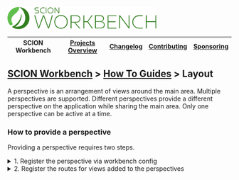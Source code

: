 <a href="/README.md"><img src="/resources/branding/scion-workbench-banner.svg" height="50" alt="SCION Workbench"></a>

| SCION Workbench | [Projects Overview][menu-projects-overview] | [Changelog][menu-changelog] | [Contributing][menu-contributing] | [Sponsoring][menu-sponsoring] |  
| --- | --- | --- | --- | --- |

## [SCION Workbench][menu-home] > [How To Guides][menu-how-to] > Layout

A perspective is an arrangement of views around the main area. Multiple perspectives are supported. Different perspectives provide a different perspective on the application while sharing the main area. Only one perspective can be active at a time.

### How to provide a perspective

Providing a perspective requires two steps.

<details>
    <summary>1. Register the perspective via workbench config</summary>
    <br>

Perspectives are registered similarly to [Defining an initial layout][link-how-to-define-initial-layout] via the configuration passed to `WorkbenchModule.forRoot()`. However, an array of perspective definitions is passed instead of a single layout. A perspective must have a unique identity and define a layout. Optionally, data can be associated with the perspective via data dictionary, e.g., to associate an icon, label or tooltip with the perspective.

```ts
import {MAIN_AREA_PART_ID, WorkbenchModule} from '@scion/workbench';

WorkbenchModule.forRoot({
  layout: {
    perspectives: [
      {
        id: 'admin',
        layout: layout => layout
            .addPart('topLeft', {relativeTo: MAIN_AREA_PART_ID, align: 'left', ratio: .25})
            .addPart('bottomLeft', {relativeTo: 'topLeft', align: 'bottom', ratio: .5})
            .addPart('bottom', {align: 'bottom', ratio: .3})
            .addView('navigator', {partId: 'topLeft', activateView: true})
            .addView('explorer', {partId: 'topLeft'})
            .addView('outline', {partId: 'bottomLeft', activateView: true})
            .addView('console', {partId: 'bottom', activateView: true})
            .addView('problems', {partId: 'bottom'})
            .addView('search', {partId: 'bottom'}),
        data: {
          label: 'Administrator',
        },
      },
      {
        id: 'manager',
        layout: layout => layout
            .addPart('bottom', {relativeTo: MAIN_AREA_PART_ID, align: 'bottom', ratio: .3})
            .addView('explorer', {partId: 'bottom', activateView: true})
            .addView('navigator', {partId: 'bottom'})
            .addView('outline', {partId: 'bottom'})
            .addView('search', {partId: 'bottom'}),
        data: {
          label: 'Manager',
        },
      },
    ],
    initialPerspective: 'manager',
  },
});
```

The perspective 'admin' defines the following layout.

```plain
+--------+----------------+
|  top   |   main area    |
|  left  |                |
|--------+                |
| bottom |                |
| left   |                |
+--------+----------------+
|          bottom         |
+-------------------------+
```

The perspective 'manager' defines the following layout.

```plain
+-------------------------+
|        main area        |
|                         |
|                         |
+-------------------------+
|          bottom         |
+-------------------------+
```

A layout is defined through a layout function. The layout function is passed an empty layout to which parts and views can be added. A part is a stack of views. Parts are aligned relative to each other. Views are added to parts. The layout is an immutable object, meaning that modifications have no side effects. Each modification creates a new layout instance that can be used for further modifications.

> The function can call `inject` to get required dependencies, if any.

Optionally, a `canActivate` function can be configured with a perspective descriptor to determine whether the perspective can be activated, for example based on the user's permissions. The initial activated perspective can be set via `initialPerspective` property which accepts a string literal or a function for more advanced use cases.
</details>

<details>
    <summary>2. Register the routes for views added to the perspectives</summary>
    <br>
 
Routes for views added to the perspective layouts must be registered via the router module, as follows:

```ts
RouterModule.forRoot([
  {path: '', outlet: 'navigator', loadComponent: () => import('./navigator/navigator.component')},
  {path: '', outlet: 'explorer', loadComponent: () => import('./explorer/explorer.component')},
  {path: '', outlet: 'outline', loadComponent: () => import('./outline/outline.component')},
  {path: '', outlet: 'console', loadComponent: () => import('./console/console.component')},
  {path: '', outlet: 'problems', loadComponent: () => import('./problems/problems.component')},
  {path: '', outlet: 'search', loadComponent: () => import('./search/search.component')},
]);
```

A route for a view in the layout must be a secondary route with an empty path. The outlet refers to the view in the layout. Because the path is empty, no outlet needs to be added to the URL.
</details>

[link-how-to-define-initial-layout]: /docs/site/howto/how-to-define-initial-layout.md

[menu-how-to]: /docs/site/howto/how-to.md

[menu-home]: /README.md
[menu-projects-overview]: /docs/site/projects-overview.md
[menu-changelog]: /docs/site/changelog.md
[menu-contributing]: /CONTRIBUTING.md
[menu-sponsoring]: /docs/site/sponsoring.md
